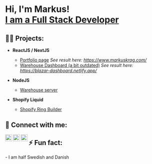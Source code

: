 <h1>Hi, I'm Markus! <br/>
<a href="https://github.com/joshmadakor1">I am a Full Stack Developer</a></h1>

<h2>👨‍💻 Projects:</h2>

- <b>ReactJS / NextJS</b>
  - [Portfolio page](https://github.com/Mackan1/portfolio-page) <i>See result here: https://www.markuskrag.com/</i>
  - [Warehouse Dashboard (a bit outdated)](https://github.com/Mackan1/react-dashboard) <i>See result here: https://blazar-dashboard.netlify.app/</i>
  
- <b>NodeJS</b>
  - [Warehouse server](https://github.com/Mackan1/dashboard-server) 
  
- <b>Shopify Liquid</b>
  - [Shopify Ring Builder](https://github.com/Mackan1/ring-builder)

<h2>🤳 Connect with me:</h2>

[<img align="left" alt="MarkusKrag | FaceBook" width="22px" src="https://cdn.jsdelivr.net/npm/simple-icons@v3/icons/twitter.svg" />][facebook]
[<img align="left" alt="MarkusKrag| LinkedIn" width="22px" src="https://cdn.jsdelivr.net/npm/simple-icons@v3/icons/linkedin.svg" />][linkedin]
[<img align="left" alt="MarkusKrag | Instagram" width="22px" src="https://cdn.jsdelivr.net/npm/simple-icons@v3/icons/instagram.svg" />][instagram]

[facebook]: https://www.facebook.com/markus.krag/
[instagram]: https://www.instagram.com/markuskrag/
[linkedin]: https://www.linkedin.com/in/markus-krag/


<h2>⚡ Fun fact:</h2>
  - I am half Swedish and Danish


